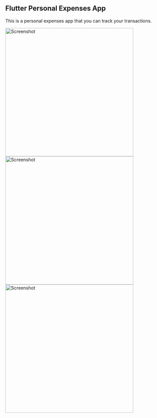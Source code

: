 

 ## Flutter Personal Expenses App


This is a personal expenses app that you can track your transactions.

<img src="blob:https://web.whatsapp.com/f36cfc92-a4b6-4e30-b1c7-26f00a9fcf90" height="400" alt="Screenshot"/><img src="https://user-images.githubusercontent.com/92879108/224559609-df3f9a0d-a5f2-424e-8d84-24b001fb23fe.png
" height="400" alt="Screenshot"/><img src="https://user-images.githubusercontent.com/92879108/224559623-61c30237-28c5-46d3-a027-f835ca381afc.png
" height="400" alt="Screenshot"/>

